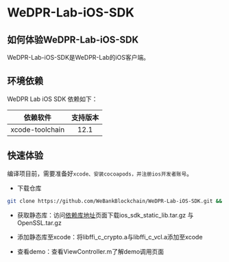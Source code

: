 # WeDPR-Lab-iOS-SDK

## 如何体验WeDPR-Lab-iOS-SDK

WeDPR-Lab-iOS-SDK是WeDPR-Lab的iOS客户端。

## 环境依赖

WeDPR Lab iOS SDK 依赖如下：

| 依赖软件 | 支持版本 |
| :-: | :-: |
| xcode-toolchain | 12.1 |

## 快速体验

编译项目前，需要准备好`xcode、安装cocoapods，并注册ios开发者账号`。

- 下载仓库

```bash
git clone https://github.com/WeBankBlockchain/WeDPR-Lab-iOS-SDK.git && cd ./WeDPR-Lab-iOS-SDK
```

- 获取静态库：访问[依赖库地址](https://github.com/WeBankBlockchain/WeDPR-Lab-Core/releases/tag/v1.1.0)页面下载ios_sdk_static_lib.tar.gz 与 OpenSSL.tar.gz

- 添加静态库至xcode：将libffi_c_crypto.a与libffi_c_vcl.a添加至xcode
- 查看demo：查看ViewController.m了解demo调用页面
